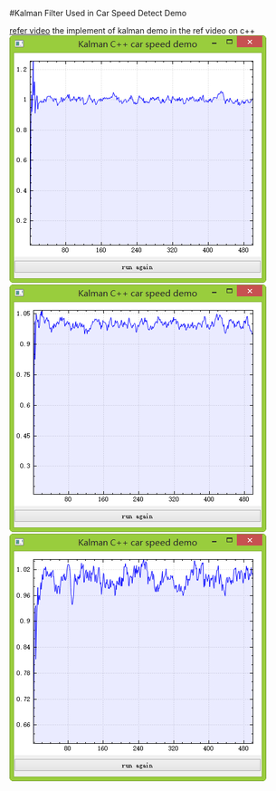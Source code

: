 #Kalman Filter Used in Car Speed Detect Demo

[refer video](https://www.youtube.com/watch?v=2-lu3GNbXM8&index=9&list=WL)
the implement of kalman demo in the ref video on c++
![](result1.jpg)
![](result2.jpg)
![](result3.jpg)
